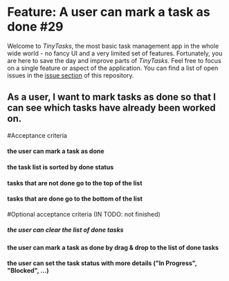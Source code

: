 # Feature: A user can mark a task as done #29

Welcome to _TinyTasks_, the most basic task management app in the whole wide world - no fancy UI and a
very limited set of features. Fortunately, you are here to save the day and improve parts of _TinyTasks_.
Feel free to focus on a single feature or aspect of the application. You can find a list of open issues in
the [issue section](https://github.com/mindsmash/tiny-tasks/issues) of this repository.

## As a user, I want to mark tasks as done so that I can see which tasks have already been worked on.

#Acceptance criteria

#### the user can mark a task as done
#### the task list is sorted by done status
#### tasks that are not done go to the top of the list
#### tasks that are done go to the bottom of the list


#Optional acceptance criteria (IN TODO: not finished)

##### the user can clear the list of done tasks
#### the user can mark a task as done by drag & drop to the list of done tasks
#### the user can set the task status with more details ("In Progress", "Blocked", ...)


